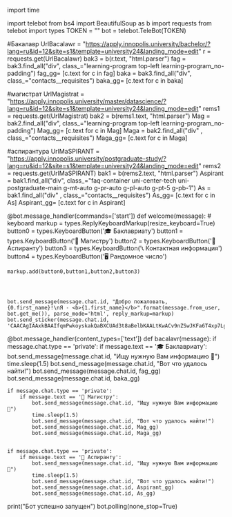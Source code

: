 import time

import telebot
from bs4 import BeautifulSoup as b
import requests
from telebot import types
TOKEN = ""
bot = telebot.TeleBot(TOKEN)

#Бакалавр
UrlBacalawr = "https://apply.innopolis.university/bachelor/?lang=ru&id=12&site=s1&template=university24&landing_mode=edit"
r = requests.get(UrlBacalawr)
bak3 = b(r.text, "html.parser")
fag = bak3.find_all("div", class_="learning-program top-left learning-program_no-padding")
fag_gg= [c.text for c in fag]
baka = bak3.find_all("div", class_="contacts__requisites")
baka_gg= [c.text for c in baka]

#магистрат
UrlMagistrat = "https://apply.innopolis.university/master/datascience/?lang=ru&id=12&site=s1&template=university24&landing_mode=edit"
rems1 = requests.get(UrlMagistrat)
bak2 = b(rems1.text, "html.parser")
Mag = bak2.find_all("div", class_="learning-program top-left learning-program_no-padding")
Mag_gg= [c.text for c in Mag]
Maga = bak2.find_all("div" , class_="contacts__requisites")
Maga_gg= [c.text for c in Maga]

#аспирантура
UrlMaSPIRANT = "https://apply.innopolis.university/postgraduate-study/?lang=ru&id=12&site=s1&template=university24&landing_mode=edit"
rems2 = requests.get(UrlMaSPIRANT)
bak1 = b(rems2.text, "html.parser")
Aspirant = bak1.find_all("div", class_="faq-container uni-center-tech uni-postgraduate-main g-mt-auto g-pr-auto g-pl-auto g-pt-5 g-pb-1")
As = bak1.find_all("div" , class_="contacts__requisites")
As_gg= [c.text for c in As]
Aspirant_gg= [c.text for c in Aspirant]

@bot.message_handler(commands=['start'])
def welcome(message):
    # keyboard
    markup = types.ReplyKeyboardMarkup(resize_keyboard=True)
    button0 = types.KeyboardButton('🎓 Баклавриату')
    button1 = types.KeyboardButton('📖 Магистру')
    button2 = types.KeyboardButton('📃 Аспиранту')
    button3 = types.KeyboardButton('📞 Контактная информация')
    button4 = types.KeyboardButton('🖥 Рандомное число')

    markup.add(button0,button1,button2,button3)




    bot.send_message(message.chat.id, "Добро пожаловать, {0.first_name}!\nЯ - <b>{1.first_name}</b>".format(message.from_user, bot.get_me()), parse_mode='html', reply_markup=markup)
    bot.send_sticker(message.chat.id, 'CAACAgIAAxkBAAIfqmPwkoyskakQaBXCUAd3t8aBelbKAALtKwACv9nZSwJKFa6T4xp7LgQ')



@bot.message_handler(content_types=['text'])
def bacalavr(message):
    if message.chat.type == 'private':
        if message.text == '🎓 Баклавриату':
            bot.send_message(message.chat.id, "Ищу нужную Вам информацию 🔎")
            time.sleep(1.5)
            bot.send_message(message.chat.id, "Вот что удалось найти!")
            bot.send_message(message.chat.id, fag_gg)
            bot.send_message(message.chat.id, baka_gg)




    if message.chat.type == 'private':
        if message.text == '📖 Магистру':
            bot.send_message(message.chat.id, "Ищу нужную Вам информацию 🔎")
            time.sleep(1.5)
            bot.send_message(message.chat.id, "Вот что удалось найти!")
            bot.send_message(message.chat.id, Mag_gg)
            bot.send_message(message.chat.id, Maga_gg)


    if message.chat.type == 'private':
        if message.text == '📃 Аспиранту':
            bot.send_message(message.chat.id, "Ищу нужную Вам информацию 🔎")
            time.sleep(1.5)
            bot.send_message(message.chat.id, "Вот что удалось найти!")
            bot.send_message(message.chat.id, Aspirant_gg)
            bot.send_message(message.chat.id, As_gg)










print("Бот успешно запущен")
bot.polling(none_stop=True)
